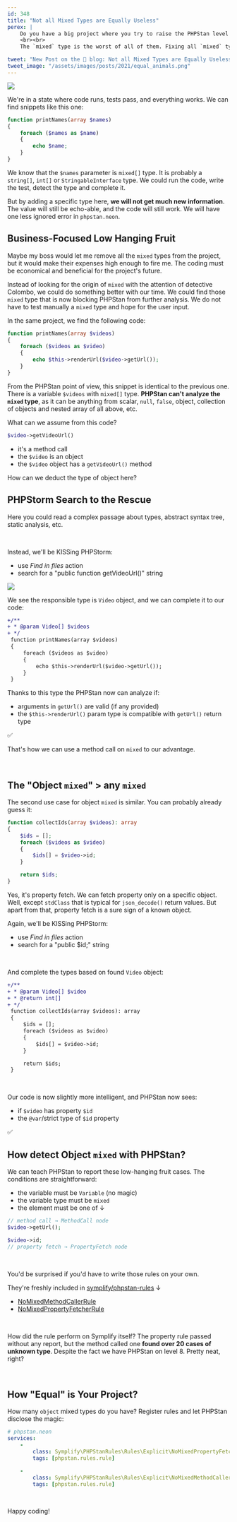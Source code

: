 ```yaml
---
id: 348
title: "Not all Mixed Types are Equally Useless"
perex: |
    Do you have a big project where you try to raise the PHPStan level as high as possible? Yet, you're stuck on level 4 or 5 with thousands of errors? We all have one and try to chip away a few errors now and then.
    <br><br>
    The `mixed` type is the worst of all of them. Fixing all `mixed` types to a specific type is a nightmare for the REST of your life (pun intended). But what if there are places where fixing `mixed` type **brings much more value than** in the others?

tweet: "New Post on the 🐘 blog: Not all Mixed Types are Equally Useless"
tweet_image: "/assets/images/posts/2021/equal_animals.png"
---
```


<img src="/assets/images/posts/2021/equal_animals.png" style="max-width: 32em" class="img-thumbnail mt-2 mb-5">

We're in a state where code runs, tests pass, and everything works. We can find snippets like this one:

```php
function printNames(array $names)
{
    foreach ($names as $name)
    {
        echo $name;
    }
}
```

We know that the `$names` parameter is `mixed[]` type. It is probably a `string[]`, `int[]` or `StringableInterface` type. We could run the code, write the test, detect the type and complete it.

But by adding a specific type here, **we will not get much new information**. The value will still be echo-able, and the code will still work. We will have one less ignored error in `phpstan.neon`.

## Business-Focused Low Hanging Fruit

Maybe my boss would let me remove all the `mixed` types from the project, but it would make their expenses high enough to fire me. The coding must be economical and beneficial for the project's future.

Instead of looking for the origin of `mixed` with the attention of detective Colombo, we could do something better with our time. We could find those `mixed` type that is now blocking PHPStan from further analysis. We do not have to test manually a `mixed` type and hope for the user input.

In the same project, we find the following code:

```php
function printNames(array $videos)
{
    foreach ($videos as $video)
    {
        echo $this->renderUrl($video->getUrl());
    }
}
```

From the PHPStan point of view, this snippet is identical to the previous one. There is a variable `$videos` with `mixed[]` type. **PHPStan can't analyze the `mixed` type**, as it can be anything from scalar, `null`, `false`, object, collection of objects and nested array of all above, etc.

What can we assume from this code?

```php
$video->getVideoUrl()
```

* it's a method call
* the `$video` is an object
* the `$video` object has a `getVideoUrl()` method

How can we deduct the type of object here?

## PHPStorm Search to the Rescue

Here you could read a complex passage about types, abstract syntax tree, static analysis, etc.

<br>

Instead, we'll be KISSing PHPStorm:

* use *Find in files* action
* search for a "public function getVideoUrl()" string

<img src="/assets/images/posts/2021/find_in.png" style="max-width: 32em" class="img-thumbnail mt-2 mb-2">

<br>

We see the responsible type is `Video` object, and we can complete it to our code:

```diff
+/**
+ * @param Video[] $videos
+ */
 function printNames(array $videos)
 {
     foreach ($videos as $video)
     {
         echo $this->renderUrl($video->getUrl());
     }
 }
```

Thanks to this type the PHPStan now can analyze if:

* arguments in `getUrl()` are valid (if any provided)
* the `$this->renderUrl()` param type is compatible with `getUrl()` return type

<p class="text-success pt-3 pb-3">
    ✅
</p>

That's how we can use a method call on `mixed` to our advantage.

<br>

## The "Object `mixed`" > any `mixed`

The second use case for object `mixed` is similar. You can probably already guess it:

```php
function collectIds(array $videos): array
{
    $ids = [];
    foreach ($videos as $video)
    {
        $ids[] = $video->id;
    }

    return $ids;
}
```

Yes, it's property fetch. We can fetch property only on a specific object. Well, except `stdClass` that is typical for `json_decode()` return values. But apart from that, property fetch is a sure sign of a known object.

Again, we'll be KISSing PHPStorm:

* use *Find in files* action
* search for a "public $id;" string

<br>

And complete the types based on found `Video` object:

```diff
+/**
+ * @param Video[] $video
+ * @return int[]
+ */
 function collectIds(array $videos): array
 {
     $ids = [];
     foreach ($videos as $video)
     {
         $ids[] = $video->id;
     }

     return $ids;
 }
```

<br>

Our code is now slightly more intelligent, and PHPStan now sees:

* if `$video` has property `$id`
* the `@var`/strict type of `$id` property

<p class="text-success pt-3 pb-3">
    ✅
</p>

## How detect Object `mixed` with PHPStan?

We can teach PHPStan to report these low-hanging fruit cases. The conditions are straightforward:

* the variable must be `Variable` (no magic)
* the variable type must be `mixed`
* the element must be one of ↓

```php
// method call → MethodCall node
$video->getUrl();

$video->id;
// property fetch → PropertyFetch node
```

<br>

You'd be surprised if you'd have to write those rules on your own.

They're freshly included in [symplify/phpstan-rules](https://github.com/symplify/phpstan-rules) ↓

* [NoMixedMethodCallerRule](https://github.com/symplify/symplify/pull/3913)
* [NoMixedPropertyFetcherRule](https://github.com/symplify/symplify/pull/3912)

<br>

How did the rule perform on Symplify itself? The property rule passed without any report, but the method called one **found over 20 cases of unknown type**. Despite the fact we have PHPStan on level 8. Pretty neat, right?

<br>

## How "Equal" is Your Project?

How many `object` mixed types do you have? Register rules and let PHPStan disclose the magic:

```yaml
# phpstan.neon
services:
    -
        class: Symplify\PHPStanRules\Rules\Explicit\NoMixedPropertyFetcherRule
        tags: [phpstan.rules.rule]

    -
        class: Symplify\PHPStanRules\Rules\Explicit\NoMixedMethodCallerRule
        tags: [phpstan.rules.rule]
```

<br>

Happy coding!
